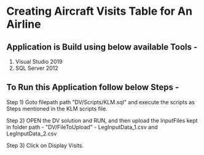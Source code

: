 # Creating Aircraft Visits Table for An Airline

## Application is Build using below available Tools - 

1) Visual Studio 2019
2) SQL Server 2012

## To Run this Application follow below Steps - 

Step 1) Goto filepath path "DV/Scripts/KLM.sql" and execute the scripts as Steps mentioned in the KLM scripts file.

Step 2) OPEN the DV solution and RUN, and then upload the InputFiles kept in folder path - "DV/FileToUpload" - LegInputData_1.csv and LegInputData_2.csv

Step 3) Click on Display Visits.

